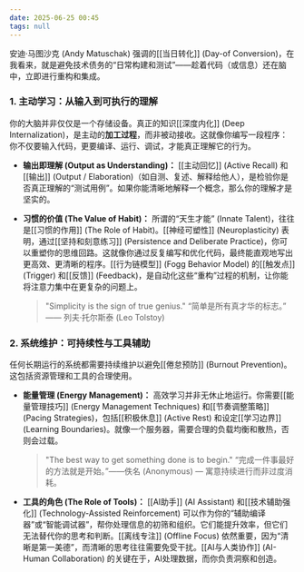```yaml
---
date: 2025-06-25 00:45
tags: null
---
```



安迪·马图沙克 (Andy Matuschak) 强调的[[当日转化]] (Day-of Conversion)，在我看来，就是避免技术债务的“日常构建和测试”——趁着代码（或信息）还在脑中，立即进行重构和集成。

### 1. 主动学习：从输入到可执行的理解

你的大脑并非仅仅是一个存储设备。真正的知识[[深度内化]] (Deep Internalization)，是主动的**加工过程**，而非被动接收。这就像你编写一段程序：你不仅要输入代码，更要编译、运行、调试，才能真正理解它的行为。

- **输出即理解 (Output as Understanding)：** [[主动回忆]] (Active Recall) 和[[输出]] (Output / Elaboration)（如自测、复述、解释给他人），是检验你是否真正理解的“测试用例”。如果你能清晰地解释一个概念，那么你的理解才是坚实的。

- **习惯的价值 (The Value of Habit)：** 所谓的“天生才能” (Innate Talent)，往往是[[习惯的作用]] (The Role of Habit)。[[神经可塑性]] (Neuroplasticity) 表明，通过[[坚持和刻意练习]] (Persistence and Deliberate Practice)，你可以重塑你的思维回路。这就像你通过反复编写和优化代码，最终能直观地写出更高效、更清晰的程序。[[行为链模型]] (Fogg Behavior Model) 的[[触发点]] (Trigger) 和[[反馈]] (Feedback)，是自动化这些“重构”过程的机制，让你能将注意力集中在更复杂的问题上。
  > "Simplicity is the sign of true genius."
  > “简单是所有真才华的标志。” —— 列夫·托尔斯泰 (Leo Tolstoy)

### 2. 系统维护：可持续性与工具辅助

任何长期运行的系统都需要持续维护以避免[[倦怠预防]] (Burnout Prevention)。这包括资源管理和工具的合理使用。

- **能量管理 (Energy Management)：** 高效学习并非无休止地运行。你需要[[能量管理技巧]] (Energy Management Techniques) 和[[节奏调整策略]] (Pacing Strategies)，包括[[积极休息]] (Active Rest) 和设定[[学习边界]] (Learning Boundaries)。就像一个服务器，需要合理的负载均衡和散热，否则会过载。
  > "The best way to get something done is to begin."
  > “完成一件事最好的方法就是开始。”——佚名 (Anonymous) — 寓意持续进行而非过度消耗。

- **工具的角色 (The Role of Tools)：** [[AI助手]] (AI Assistant) 和[[技术辅助强化]] (Technology-Assisted Reinforcement) 可以作为你的“辅助编译器”或“智能调试器”，帮你处理信息的初筛和组织。它们能提升效率，但它们无法替代你的思考和判断。[[离线专注]] (Offline Focus) 依然重要，因为“清晰是第一美德”，而清晰的思考往往需要免受干扰。[[AI与人类协作]] (AI-Human Collaboration) 的关键在于，AI处理数据，而你负责洞察和创造。
